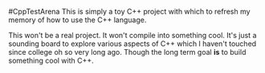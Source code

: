 #CppTestArena
This is simply a toy C++ project with which to refresh my memory of how to use the C++ language.

This won't be a real project. It won't compile into something cool. It's just a sounding board to explore various aspects of C++ which I haven't touched since college oh so very long ago. Though the long term goal **is** to build something cool with C++.
